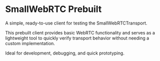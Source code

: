 # SmallWebRTC Prebuilt

A simple, ready-to-use client for testing the SmallWebRTCTransport.

This prebuilt client provides basic WebRTC functionality and serves as a lightweight tool 
to quickly verify transport behavior without needing a custom implementation. 

Ideal for development, debugging, and quick prototyping.